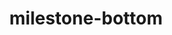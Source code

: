 ---
title : milestone-bottom
link: https://storjlabs.aha.io/published/01ee405b4bd8d14208c5256d70d73a38?page=1
linkDescription: Check Out The Production Roadmap
---